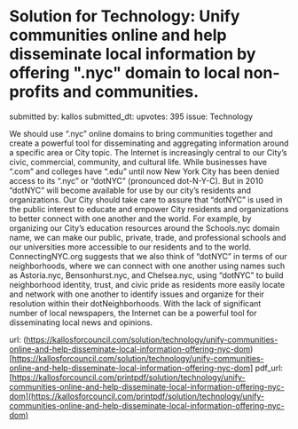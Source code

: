 # Solution for Technology: Unify communities online and help disseminate local information by offering ".nyc" domain to local non-profits and communities. #

submitted by: kallos
submitted_dt: 
upvotes: 395
issue: Technology

We should use “.nyc” online domains to bring communities together and create a powerful tool for disseminating and aggregating information around a specific area or City topic. The Internet is increasingly central to our City’s civic, commercial, community, and cultural life. While businesses have “.com” and colleges have “.edu” until now New York City has been denied access to its “.nyc” or “dotNYC” (pronounced dot-N-Y-C). But in 2010 “dotNYC” will become available for use by our city’s residents and organizations. Our City should take care to assure that “dotNYC” is used in the public interest to educate and empower City residents and organizations to better connect with one another and the world. For example, by organizing our City’s education resources around the Schools.nyc domain name, we can make our public, private, trade, and professional schools and our universities more accessible to our residents and to the world. ConnectingNYC.org suggests that we also think of “dotNYC” in terms of our neighborhoods, where we can connect with one another using names such as Astoria.nyc, Bensonhurst.nyc, and Chelsea.nyc, using “dotNYC” to build neighborhood identity, trust, and civic pride as residents more easily locate and network with one another to identify issues and organize for their resolution within their dotNeighborhoods. With the lack of significant number of local newspapers, the Internet can be a powerful tool for disseminating local news and opinions.

url: (https://kallosforcouncil.com/solution/technology/unify-communities-online-and-help-disseminate-local-information-offering-nyc-dom)[https://kallosforcouncil.com/solution/technology/unify-communities-online-and-help-disseminate-local-information-offering-nyc-dom]
pdf_url: [https://kallosforcouncil.com/printpdf/solution/technology/unify-communities-online-and-help-disseminate-local-information-offering-nyc-dom](https://kallosforcouncil.com/printpdf/solution/technology/unify-communities-online-and-help-disseminate-local-information-offering-nyc-dom)